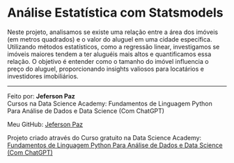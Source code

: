 # Análise Estatística com Statsmodels
Neste projeto, analisamos se existe uma relação entre a área dos imóveis (em metros quadrados) e o valor do aluguel em uma cidade específica. Utilizando métodos estatísticos, como a regressão linear, investigamos se imóveis maiores tendem a ter aluguéis mais altos e quantificamos essa relação. O objetivo é entender como o tamanho do imóvel influencia o preço do aluguel, proporcionando insights valiosos para locatários e investidores imobiliários.

---

Feito por: **Jeferson Paz**  
Cursos na Data Science Academy: Fundamentos de Linguagem Python Para Análise de Dados e Data Science (Com ChatGPT)  

Meu GitHub: [Jeferson Paz](https://github.com/jeferson-paz)  

Projeto criado através do Curso gratuito na Data Science Academy: [Fundamentos de Linguagem Python Para Análise de Dados e Data Science (Com ChatGPT)](https://www.datascienceacademy.com.br)
